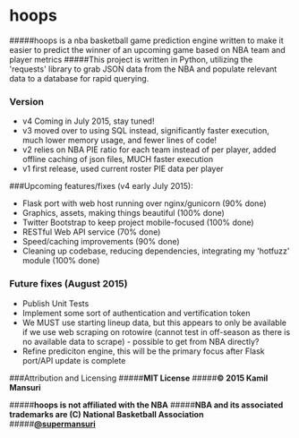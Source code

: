 # hoops
#####hoops is a nba basketball game prediction engine written to make it easier to predict the winner of an upcoming game based on NBA team and player metrics
#####This project is written in Python, utilizing the 'requests' library to grab JSON data from the NBA and populate relevant data to a database for rapid querying.

### Version
  - v4 Coming in July 2015, stay tuned!
  - v3 moved over to using SQL instead, significantly faster execution, much lower memory usage, and fewer lines of code!
  - v2 relies on NBA PIE ratio for each team instead of per player, added offline caching of json files, MUCH faster execution
  - v1 first release, used current roster PIE data per player

###Upcoming features/fixes (v4 early July 2015):
  - Flask port with web host running over nginx/gunicorn (90% done)
  - Graphics, assets, making things beautiful  (100% done)
  - Twitter Bootstrap to keep project mobile-focused (100% done)
  - RESTful Web API service (70% done)
  - Speed/caching improvements (90% done)
  - Cleaning up codebase, reducing dependencies, integrating my 'hotfuzz' module (100% done)

### Future fixes (August 2015)
  - Publish Unit Tests
  - Implement some sort of authentication and vertification token
  - We MUST use starting lineup data, but this appears to only be available if we use web scraping on rotowire (cannot test in off-season as there is no available data to scrape) - possible to get from NBA directly?
  - Refine prediciton engine, this will be the primary focus after Flask port/API update is complete

###Attribution and Licensing
#####**MIT License**
#####**&copy; 2015 Kamil Mansuri**

#####**hoops is not affiliated with the NBA**
#####**NBA and its associated trademarks are (C) National Basketball Association**
#####**[@supermansuri]**
<br>

[Flask]:http://flask.pocoo.org/
[gunicorn]:http://gunicorn.org/
[Twitter Bootstrap]:http://twitter.github.com/bootstrap/
[jQuery]:http://jquery.com
[@supermansuri]:http://twitter.com/supermansuri
[nginx]:http://nginx.org/
[jenkins]:https://jenkins-ci.org/
